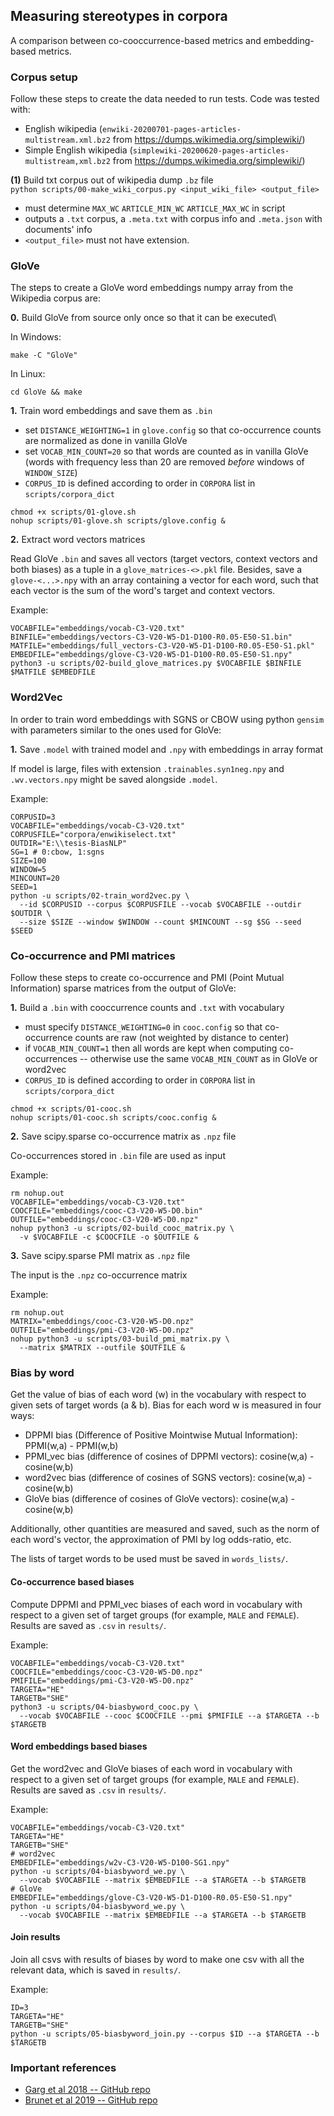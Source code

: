 
## Measuring stereotypes in corpora

A comparison between co-cooccurrence-based metrics and embedding-based metrics.

### Corpus setup

Follow these steps to create the data needed to run tests. Code was tested with:
* English wikipedia (`enwiki-20200701-pages-articles-multistream.xml.bz2` from https://dumps.wikimedia.org/simplewiki/)
* Simple English wikipedia (`simplewiki-20200620-pages-articles-multistream,xml.bz2` from https://dumps.wikimedia.org/simplewiki/)

**(1)** Build txt corpus out of wikipedia dump `.bz` file\
`python scripts/00-make_wiki_corpus.py <input_wiki_file> <output_file>`
* must determine `MAX_WC` `ARTICLE_MIN_WC` `ARTICLE_MAX_WC` in script
* outputs a `.txt` corpus, a `.meta.txt` with corpus info and `.meta.json` with documents' info
* `<output_file>` must not have extension.

### GloVe

The steps to create a GloVe word embeddings numpy array from the Wikipedia corpus are:

**0.** Build GloVe from source only once so that it can be executed\

In Windows:
```
make -C "GloVe"
```

In Linux:
```
cd GloVe && make
```

**1.** Train word embeddings and save them as `.bin`

* set `DISTANCE_WEIGHTING=1` in `glove.config` so that co-occurrence counts are normalized as done in vanilla GloVe
* set `VOCAB_MIN_COUNT=20` so that words are counted as in vanilla GloVe (words with frequency less than 20 are removed _before_ windows of `WINDOW_SIZE`)
* `CORPUS_ID` is defined according to order in `CORPORA` list in `scripts/corpora_dict`

```
chmod +x scripts/01-glove.sh
nohup scripts/01-glove.sh scripts/glove.config &
```

**2.** Extract word vectors matrices

Read GloVe `.bin` and saves all vectors (target vectors, context vectors and both biases) as a tuple in a `glove_matrices-<>.pkl` file. Besides, save a `glove-<...>.npy` with an array containing a vector for each word, such that each vector is the sum of the word's target and context vectors.

Example:
```
VOCABFILE="embeddings/vocab-C3-V20.txt"
BINFILE="embeddings/vectors-C3-V20-W5-D1-D100-R0.05-E50-S1.bin"
MATFILE="embeddings/full_vectors-C3-V20-W5-D1-D100-R0.05-E50-S1.pkl"
EMBEDFILE="embeddings/glove-C3-V20-W5-D1-D100-R0.05-E50-S1.npy"
python3 -u scripts/02-build_glove_matrices.py $VOCABFILE $BINFILE $MATFILE $EMBEDFILE
```

### Word2Vec

In order to train word embeddings with SGNS or CBOW using python `gensim` with parameters similar to the ones used for GloVe:

**1.** Save `.model` with trained model and `.npy` with embeddings in array format

If model is large, files with extension `.trainables.syn1neg.npy` and `.wv.vectors.npy` might be saved alongside `.model`.

Example:
```
CORPUSID=3
VOCABFILE="embeddings/vocab-C3-V20.txt"
CORPUSFILE="corpora/enwikiselect.txt"
OUTDIR="E:\\tesis-BiasNLP"
SG=1 # 0:cbow, 1:sgns
SIZE=100
WINDOW=5
MINCOUNT=20
SEED=1
python -u scripts/02-train_word2vec.py \
  --id $CORPUSID --corpus $CORPUSFILE --vocab $VOCABFILE --outdir $OUTDIR \
  --size $SIZE --window $WINDOW --count $MINCOUNT --sg $SG --seed $SEED
```

### Co-occurrence and PMI matrices

Follow these steps to create co-occurrence and PMI (Point Mutual Information) sparse matrices from the output of GloVe:

**1.** Build a `.bin` with cooccurrence counts and `.txt` with vocabulary

* must specify `DISTANCE_WEIGHTING=0` in `cooc.config` so that co-occurrence counts are raw (not weighted by distance to center)
* if `VOCAB_MIN_COUNT=1` then all words are kept when computing co-occurrences -- otherwise use the same `VOCAB_MIN_COUNT` as in GloVe or word2vec
* `CORPUS_ID` is defined according to order in `CORPORA` list in `scripts/corpora_dict`

```
chmod +x scripts/01-cooc.sh
nohup scripts/01-cooc.sh scripts/cooc.config &
```

**2.** Save scipy.sparse co-occurrence matrix as `.npz` file

Co-occurrences stored in `.bin` file are used as input

Example:
```
rm nohup.out
VOCABFILE="embeddings/vocab-C3-V20.txt"
COOCFILE="embeddings/cooc-C3-V20-W5-D0.bin"
OUTFILE="embeddings/cooc-C3-V20-W5-D0.npz"
nohup python3 -u scripts/02-build_cooc_matrix.py \
  -v $VOCABFILE -c $COOCFILE -o $OUTFILE &
```

**3.** Save scipy.sparse PMI matrix as `.npz` file

The input is the `.npz` co-occurrence matrix

Example:
```
rm nohup.out
MATRIX="embeddings/cooc-C3-V20-W5-D0.npz"
OUTFILE="embeddings/pmi-C3-V20-W5-D0.npz"
nohup python3 -u scripts/03-build_pmi_matrix.py \
  --matrix $MATRIX --outfile $OUTFILE &
```

### Bias by word

Get the value of bias of each word (w) in the vocabulary with respect to given sets of target words (a & b). Bias for each word w is measured in four ways:

* DPPMI bias (Difference of Positive Mointwise Mutual Information): PPMI(w,a) - PPMI(w,b)
* PPMI_vec bias (difference of cosines of DPPMI vectors): cosine(w,a) - cosine(w,b)
* word2vec bias (difference of cosines of SGNS vectors): cosine(w,a) - cosine(w,b)
* GloVe bias (difference of cosines of GloVe vectors): cosine(w,a) - cosine(w,b)

Additionally, other quantities are measured and saved, such as the norm of each word's vector, the approximation of PMI by log odds-ratio, etc.

The lists of target words to be used must be saved in `words_lists/`.

#### Co-occurrence based biases

Compute DPPMI and PPMI_vec biases of each word in vocabulary with respect to a given set of target groups (for example, `MALE` and `FEMALE`). Results are saved as `.csv` in `results/`.

Example:
```
VOCABFILE="embeddings/vocab-C3-V20.txt"
COOCFILE="embeddings/cooc-C3-V20-W5-D0.npz"
PMIFILE="embeddings/pmi-C3-V20-W5-D0.npz"
TARGETA="HE"
TARGETB="SHE"
python3 -u scripts/04-biasbyword_cooc.py \
  --vocab $VOCABFILE --cooc $COOCFILE --pmi $PMIFILE --a $TARGETA --b $TARGETB
```

#### Word embeddings based biases

Get the word2vec and GloVe biases of each word in vocabulary with respect to a given set of target groups (for example, `MALE` and `FEMALE`). Results are saved as `.csv` in `results/`.

Example:
```
VOCABFILE="embeddings/vocab-C3-V20.txt"
TARGETA="HE"
TARGETB="SHE"
# word2vec
EMBEDFILE="embeddings/w2v-C3-V20-W5-D100-SG1.npy"
python -u scripts/04-biasbyword_we.py \
  --vocab $VOCABFILE --matrix $EMBEDFILE --a $TARGETA --b $TARGETB
# GloVe
EMBEDFILE="embeddings/glove-C3-V20-W5-D1-D100-R0.05-E50-S1.npy"
python -u scripts/04-biasbyword_we.py \
  --vocab $VOCABFILE --matrix $EMBEDFILE --a $TARGETA --b $TARGETB
```

#### Join results

Join all csvs with results of biases by word to make one csv with all the relevant data, which is saved in `results/`.

Example:
```
ID=3
TARGETA="HE"
TARGETB="SHE"
python -u scripts/05-biasbyword_join.py --corpus $ID --a $TARGETA --b $TARGETB
```


<!-- DEJE ACA -->

<!-- PRIMERO PONER:
- test de new words

creacion de corpus
Hardcode lists of target words to use inside `scripts/insert_new_words.py`

Example:
```
rm nohup.out
CORPUSFILE="corpora/enwikiselect.txt"
VOCABFILE="embeddings/vocab-C3-V20.txt"
for i in 93 94 95 96 97; do
  SEED=$i
  OUTFILE="corpora/enwikiselect_newwords_S$SEED.txt"
  nohup python3 -u scripts/insert_new_words.py \
    $CORPUSFILE $VOCABFILE $OUTFILE $SEED
done
```

DESPUES: agregar corrida de multiple glove / multiple w2v para esto
DESPUES: armar scripts para multiple DPPMI, PPMI_vec con esto -->

<!-- SEGUNDO PONER:
- test undersampled/oversampled_corpora
### Influence of frequency in bias metrics
Create new perturbed corpora where the ratio of female/male pronouns ("he"/"she") is altered. Assess the impact on the relationship between word frequency and gender bias as measured.
**1.** Count number of target pronouns in each document of the corpus\
`python scripts/count_target_words.py <corpus_txt> <word_a> <word_b>`
Example:
```
CORPUS="corpora/enwikiselect.txt"
A="he"
B="she"
python scripts/count_words.py $CORPUS $A $B
```
**2.** Create over and undersampled corpora\
`python -u scripts/make_undersampled_corpora.py <corpus.txt> <vocab.txt> <counts.pkl> <output_dir> <seed>`
`python -u scripts/make_oversampled_corpora.py <corpus.txt> <vocab.txt> <counts.pkl> <output_dir> <seed>`
* must set `WORD_A`, `WORD_B`, `RATIOS` in scripts
Example:
```
CORPUSFILE="corpora/enwikiselect.txt"
VOCABFILE="embeddings/vocab-C3-V1.txt"
COUNTSFILE="corpora/enwikiselect_counts_he-she.pkl"
OUTDIR="E:\\tesis-BiasNLP\\corpora"
SEED=88
python -u scripts/make_undersampled_corpora.py $CORPUSFILE $VOCABFILE $COUNTSFILE $OUTDIR $SEED
python -u scripts/make_oversampled_corpora.py $CORPUSFILE $VOCABFILE $COUNTSFILE $OUTDIR $SEED
```
**3.** (...)
rm nohup.out
chmod +x scripts/01-embed.sh
chmod +x scripts/03-train_multiple_glove.sh
nohup scripts/03-train_multiple_glove.sh &
tail -f nohup.out
chmod +x scripts/03-train_multiple_w2v.sh
rm nohup.out
nohup bash scripts/03-train_multiple_w2v.sh &
tail -f nohup.out -->

<!-- ULTIMO PONER: scripts que hacen plots
(una seccion para cada tipo de plot)
```
python -u scripts/plots_frequency.py
```
### Stopwords and frequency analysis

Analyse visually the relationship between:
a) bias of each word as measured by DPMI and RND with respect to predefined sets of target words (for example, `MALE` and `FEMALE`)
b) stopwords and word frequency

**(1)** Run `test_distbyword.py <vocab_file> <embed_file>` and `test_dpmibyword.py`
* `TARGET_A`,`TARGET_B` are names of target word lists in `words_lists/`

**(2)** Get plots for targets set in (1)\
`python -u test_stopwords.py <dpmi_file> <we_file>`
* plots are saved in `results/plots/`

Example:
```
FILE_DPMI="results/csv/dpmibyword_C3_MALE_SHORT-FEMALE_SHORT.csv"
FILE_WE="results/csv/distbyword_glove-C3_MALE_SHORT-FEMALE_SHORT.csv"
#FILE_WE="results/csv/distbyword_w2v-C3_MALE_SHORT-FEMALE_SHORT.csv"
python -u test_stopwords.py $FILE_DPMI $FILE_WE
```

**(3)** Get plots for arbitrary target words\
`python test_frequency.py <vocab_file> <embed_file>`
* plots are saved in `results/plots/`

Example:
```
VOCABFILE="embeddings/vocab-C3-V20.txt"
EMBEDFILE="embeddings/glove-C3-V20-W8-D1-D100-R0.05-E150-S1.npy"
# EMBEDFILE="embeddings/w2v-C3-V20-W8-D100-SG0.npy"
python -u test_frequency.py $VOCABFILE $EMBEDFILE
``` -->



<!--
CORPUSID=9
VOCABFILE="embeddings/vocab-C9-V20.txt"
CORPUSFILE="corpora/enwikiselect_newwords.txt"
OUTDIR=""
SG=1
SIZE=100
WINDOW=8
MINCOUNT=20
SEED=1
nohup python3 -u scripts/02-train_word2vec.py \
  --id $CORPUSID --corpus $CORPUSFILE --vocab $VOCABFILE --outdir $OUTDIR \
  --size $SIZE --window $WINDOW --count $MINCOUNT --sg $SG --seed $SEED &

VOCABFILE="embeddings/vocab-C9-V20.txt"
EMBEDFILE="embeddings/vectors-C9-V20-W8-D1-D100-R0.05-E150-S1.bin"
OUTFILE="embeddings/glove-C9-V20-W8-D1-D100-R0.05-E150-S1.npy"
FILE_W2V="embeddings/w2v-C9-V20-W8-D100-SG1.npy"
FILE_GLOVE="embeddings/glove-C9-V20-W8-D1-D100-R0.05-E150-S1.npy"
# glove matrices
python3 -u scripts/02-build_glove_matrix.py -v $VOCABFILE -e $EMBEDFILE -o $OUTFILE
TARGETA="T1"
TARGETB="T2"
# w2v
python3 -u scripts/04-biasbyword_we.py \
  --vocab $VOCABFILE --matrix $FILE_W2V --a $TARGETA --b $TARGETB
# glove
python3 -u scripts/04-biasbyword_we.py \
  --vocab $VOCABFILE --matrix $FILE_GLOVE --a $TARGETA --b $TARGETB

## cooc
#python3 -u scripts/04-biasbyword_cooc.py \
#  --vocab $VOCABFILE --matrix $COOCFILE --a $TARGETA --b $TARGETB

-->


### Important references
- [Garg et al 2018 -- GitHub repo](https://github.com/nikhgarg/EmbeddingDynamicStereotypes)
- [Brunet et al 2019 -- GitHub repo](https://github.com/mebrunet/understanding-bias)



<!-- ## Backlog

### Bias gradient in GloVe

**(1)** Extract all GloVe vectors\
`python scripts/02-build_glove_full_vectors.py <vocab_file.txt> <embed_file.bin> <out_file.pkl>`
* Reads `.bin` and saves all vectors (word vectors, context vectors and both biases) as a tuple in a `.pkl`

Example:
```
cd tesis-BiasNLP
VOCABFILE="embeddings/vocab-C3-V20.txt"
EMBEDFILE="embeddings/vectors-C3-V20-W8-D1-D100-R0.05-E150-S1.bin"
OUTFILE="embeddings/full_vectors-C3-V20-W8-D1-D100-R0.05-E150-S1.pkl"
python scripts/build_glove_full_vectors.py $VOCABFILE $EMBEDFILE $OUTFILE
```

**(2)** Build scipy.sparse co-occurrence matrix\
`python scripts/02-build_cooc_matrix.py <vocab_file.txt> <cooc_file.bin> <out_file.npz>`
* builds a `scipy.sparse.csr_matrix` with co-occurrences stored in `.bin` file
* the `.bin` file should be the same one used to train GloVe
* matrix is saved as `.npz` file

Example:
```
cd tesis-BiasNLP
VOCABFILE="embeddings/vocab-C3-V20.txt"
COOCFILE="embeddings/cooc-C3-V20-W8-D1.bin"
OUTFILE="embeddings/cooc-C3-V20-W8-D1.npz"
nohup python3 scripts/02-build_cooc_matrix.py -v $VOCABFILE -c $COOCFILE -o $OUTFILE 1>test.out 2>test.err &
tail -f test.err
``` -->



<!-- ## OLD STUFF

### Relative norm distance (RND) bias

Get the value of RND bias in corpus for given sets of target and context words (for example, `MALE`, `FEMALE` and `SCIENCE`)

**(1)** Set parameters in `test_rnd.py`
* `TARGET_A`,`TARGET_B`,`CONTEXT` are names of word lists in `words_lists/`

**(2)** Get value of relative norm distance\
`python test_rnd.py`
* Results are saved as `.md` in `results/`

### Differential PMI bias (DPMI)

Get the value of DPMI bias in corpus for given sets of target and context words (for example, `MALE`, `FEMALE` and `SCIENCE`)

**(1)** Set parameters in `test_dpmi.py`
* `TARGET_A`,`TARGET_B`,`CONTEXT` are names of word lists in `words_lists/`

**(2)** Get values of diff. PMI and log-OddsRatio approximation\
`python test_dpmi.py`
* Results are saved as `.md` in `results/`


 -->
